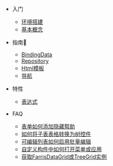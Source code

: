 * 入门
  * [环境搭建](/quick-start)
  * [基本概念](/concept)

* 指南🚀
  * [BindingData](/guide/binding-data)
  * [Repository](/guide/repository)
  * [Html模板](/guide/html-template)
  * [导航](/guide/navigation)
  
* 特性
  * [表达式](/expression)

* FAQ
  * [表单如何添加隐藏帮助](/faq/how-to-add-hide-help)
  * [如何将子表表格转换为树控件](/faq/how-to-convert-sub-grid-to-tree)
  * [可编辑列表如何启用批量编辑](/faq/how-to-enable-batch-edit)
  * [自定义构件中如何打开菜单或应用](/faq/navigation)
  * [获取FarrisDataGrid或TreeGrid实例](/faq/how-to-get-control-ref)